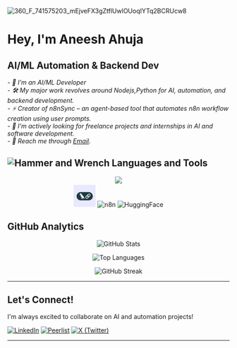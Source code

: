 ![360_F_741575203_mEjveFX3gZtflUwlOUoqIYTq2BCRUcw8](https://github.com/user-attachments/assets/db9b9880-694b-4da2-be66-86fdbe09b14f)
# Hey, I'm Aneesh Ahuja 

## AI/ML Automation & Backend Dev

<p><em> 
  - 🤖  I’m an AI/ML Developer<br>
  - 🛠️  My major work revolves around Nodejs,Python for AI, automation, and backend development.<br>
  - ⚡  Creator of n8nSync – an agent-based tool that automates n8n workflow creation using user prompts.<br>
  - 💼  I’m actively looking for freelance projects and internships in AI and software development.<br>
  - 📩 Reach me through <a href="mailto:aneeshahuja31@gmail.com">Email</a>.<br>
</em></p>

## <img src="https://raw.githubusercontent.com/Tarikul-Islam-Anik/Animated-Fluent-Emojis/master/Emojis/Objects/Hammer%20and%20Wrench.png" alt="Hammer and Wrench" width="30" height="30" /> Languages and Tools

<p align="center">
  <!-- existing skillicons -->
  <img src="https://skillicons.dev/icons?i=python,nodejs,express,fastapi,selenium,pytorch,mongodb,postgres,redis,git,github,docker,vscode,postman,cloudflare,supabase,java,cpp,c,html,css,js,react,ts&perline=8" />
  <br>
  <img src="assets/logos/langchain.jpeg" alt="LangChain" width="50" />
  
  <!-- n8n -->
  <img src="https://avatars.githubusercontent.com/u/45487711?s=200&v=4" alt="n8n" width="50" />

  <!-- HuggingFace -->
  <img src="https://huggingface.co/front/assets/huggingface_logo-noborder.svg" alt="HuggingFace" width="50" />
</p>




## GitHub Analytics

<div align="center">
  
![GitHub Stats](https://github-readme-stats.vercel.app/api?username=AneeshAhuja31&theme=dark&show_icons=true&hide_border=true&count_private=true)

![Top Languages](https://github-readme-stats.vercel.app/api/top-langs?username=AneeshAhuja31&show_icons=true&locale=en&layout=compact&theme=dark&hide_border=true)

![GitHub Streak](https://github-readme-streak-stats.herokuapp.com/?user=AneeshAhuja31&theme=dark&hide_border=true)

</div>

---

## Let's Connect!

I'm always excited to collaborate on AI and automation projects!

[![LinkedIn](https://img.shields.io/badge/LinkedIn-0077B5?style=for-the-badge&logo=linkedin&logoColor=white)](https://www.linkedin.com/in/aneesh-ahuja-9600a6291/)
[![Peerlist](https://img.shields.io/badge/Peerlist-00AA45?style=for-the-badge&logo=peerlist&logoColor=white)](https://peerlist.io/aneeshahuja)
[![X (Twitter)](https://img.shields.io/badge/X-1DA1F2?style=for-the-badge&logo=x&logoColor=white)](https://x.com/AneeshAhuja3112)

---


